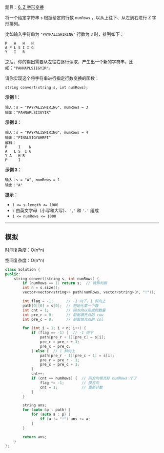 题目：[6. Z 字形变换](https://leetcode.cn/problems/zigzag-conversion/)

将一个给定字符串 `s` 根据给定的行数 `numRows` ，以从上往下、从左到右进行 Z 字形排列。

比如输入字符串为 `"PAYPALISHIRING"` 行数为 `3` 时，排列如下：

```
P   A   H   N
A P L S I I G
Y   I   R
```

之后，你的输出需要从左往右逐行读取，产生出一个新的字符串，比如：`"PAHNAPLSIIGYIR"`。

请你实现这个将字符串进行指定行数变换的函数：

```
string convert(string s, int numRows);
```

**示例 1：**

```
输入：s = "PAYPALISHIRING", numRows = 3
输出："PAHNAPLSIIGYIR"
```

**示例 2：**

```
输入：s = "PAYPALISHIRING", numRows = 4
输出："PINALSIGYAHRPI"
解释：
P     I    N
A   L S  I G
Y A   H R
P     I
```

**示例 3：**

```
输入：s = "A", numRows = 1
输出："A"
```

**提示：**

- `1 <= s.length <= 1000`
- `s` 由英文字母（小写和大写）、`','` 和 `'.'` 组成
- `1 <= numRows <= 1000`

---

## 模拟

时间复杂度：O(n*n)

空间复杂度：O(n*n)

```cpp
class Solution {
public:
    string convert(string s, int numRows) {
        if (numRows == 1) return s;  // 特殊判断
        int n = s.size();
        vector<vector<string>> path(numRows, vector<string>(n, "!"));

        int flag = -1;      // -1 向下，1 斜向上
        path[0][0] = s[0];  // 初始化第一个数
        int cnt = 1;        // 同方向以完成的数量
        int pre_r = 0;      // 前面填充点的 row
        int pre_c = 0;      // 前面填充点的 col

        for (int i = 1; i < n; i++) {
            if (flag == -1) {  // -1 向下
                path[pre_r + 1][pre_c] = s[i];
                pre_r = pre_r + 1;
                pre_c = pre_c;
            } else {  // 1 斜向上
                path[pre_r - 1][pre_c + 1] = s[i];
                pre_r = pre_r - 1;
                pre_c = pre_c + 1;
            }
            cnt++;
            if (cnt == numRows) {  // 同方向填充好 numRows 个了
                flag *= -1;        // 换方向
                cnt = 1;           // 重新计数
            }
        }

        string ans;
        for (auto &p : path) {
            for (auto a : p) {
                if (a != "!") ans += a;
            }
        }

        return ans;
    }
};
```

